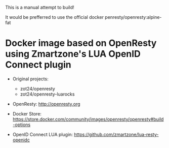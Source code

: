 This is a manual attempt to build!

It would be prefferred to use the official docker penresty/openresty:alpine-fat

# Docker image based on OpenResty using Zmartzone's LUA OpenID Connect plugin
- Original projects:
    - zot24/openresty
    - zot24/openresty-luarocks

- OpenResty: http://openresty.org
- Docker Store: https://store.docker.com/community/images/openresty/openresty#build-options
- OpenID Connect LUA plugin: https://github.com/zmartzone/lua-resty-openidc

